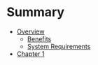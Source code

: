 # Summary

* [Overview](README.md)
   * [Benefits](benefits.md)
   * [System Requirements](system_requirements.md)
* [Chapter 1](chapter1.md)


